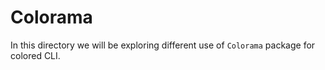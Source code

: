 # Colorama

In this directory we will be exploring different use of `Colorama` package for colored CLI.
